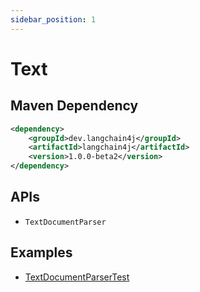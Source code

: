 ```yaml
---
sidebar_position: 1
---
```


# Text


## Maven Dependency

```xml
<dependency>
    <groupId>dev.langchain4j</groupId>
    <artifactId>langchain4j</artifactId>
    <version>1.0.0-beta2</version>
</dependency>
```


## APIs

- `TextDocumentParser`


## Examples

- [TextDocumentParserTest](https://github.com/langchain4j/langchain4j/blob/main/langchain4j/src/test/java/dev/langchain4j/data/document/parser/TextDocumentParserTest.java)
